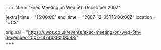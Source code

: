 +++
title = "Exec Meeting on Wed 5th December 2007"

[extra]
time = "15:00:00"
end_time = "2007-12-05T16:00:00Z"
location = "DCS"

original = "https://uwcs.co.uk/events/exec-meeting-on-wed-5th-december-2007-1474489003598/"    
+++



